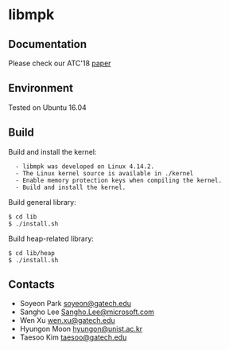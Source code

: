 # libmpk

Documentation
-------------
Please check our ATC'18 [paper](https://www.usenix.org/conference/atc19/presentation/park-soyeon)

Environment
-------------
Tested on Ubuntu 16.04

Build
-------------

Build and install the kernel:

      - libmpk was developed on Linux 4.14.2.
      - The Linux kernel source is available in ./kernel
      - Enable memory protection keys when compiling the kernel.
      - Build and install the kernel.
      
Build general library:

```
$ cd lib
$ ./install.sh
```

Build heap-related library:

```
$ cd lib/heap
$ ./install.sh
```

Contacts
----------------
- Soyeon Park <soyeon@gatech.edu>
- Sangho Lee <Sangho.Lee@microsoft.com>
- Wen Xu <wen.xu@gatech.edu>
- Hyungon Moon <hyungon@unist.ac.kr>
- Taesoo Kim <taesoo@gatech.edu>


